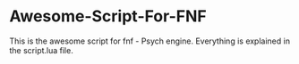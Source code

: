 # Awesome-Script-For-FNF

This is the awesome script for fnf - Psych engine.
Everything is explained in the script.lua file.
